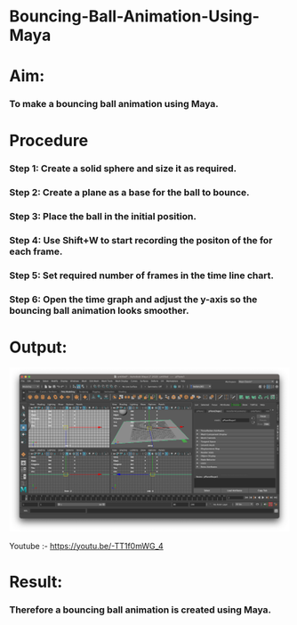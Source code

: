 # Bouncing-Ball-Animation-Using-Maya
# Aim:
### To make a bouncing ball animation using Maya. 

# Procedure
### Step 1: Create a solid sphere and size it as required. 
### Step 2: Create a plane as a base for the ball to bounce. 
### Step 3: Place the ball in the initial position. 
### Step 4: Use Shift+W to start recording the positon of the for each frame. 
### Step 5: Set required number of frames in the time line chart. 
### Step 6: Open the time graph and adjust the y-axis so the bouncing ball animation looks smoother. 

# Output:


![image](bounce.png)

Youtube :- https://youtu.be/-TT1f0mWG_4

# Result:
### Therefore a bouncing ball animation is created using Maya. 


